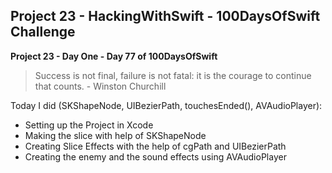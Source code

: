## Project 23 - HackingWithSwift - 100DaysOfSwift Challenge

**Project 23 - Day One - Day 77 of 100DaysOfSwift**

> Success is not final, failure is not fatal: it is the courage to continue that counts. - Winston Churchill

Today I did (SKShapeNode, UIBezierPath, touchesEnded(), AVAudioPlayer):

- Setting up the Project in Xcode
- Making the slice with help of SKShapeNode
- Creating Slice Effects with the help of cgPath and UIBezierPath
- Creating the enemy and the sound effects using AVAudioPlayer

